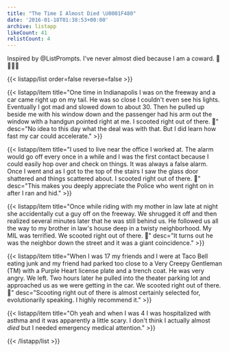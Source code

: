 ```yaml
---
title: "The Time I Almost Died \U0001F480"
date: '2016-01-18T01:38:53+00:00'
archive: listapp
likeCount: 41
relistCount: 4
---
```


Inspired by @ListPrompts. I've never almost died because I am a coward. 🏃🏃🏃🏃

<!--more-->

{{< listapp/list order=false reverse=false >}}

   {{< listapp/item title="One time in Indianapolis I was on the freeway and a car came right up on my tail. He was so close I couldn't even see his lights. Eventually I got mad and slowed down to about 30. Then he pulled up beside me with his window down and the passenger had his arm out the window with a handgun pointed right at me. I scooted right out of there. 🏃"
      desc="No idea to this day what the deal was with that. But I did learn how fast my car could accelerate." >}}

   {{< listapp/item title="I used to live near the office I worked at. The alarm would go off every once in a while and I was the first contact because I could easily hop over and check on things. It was always a false alarm. Once I went and as I got to the top of the stairs I saw the glass door shattered and things scattered about. I scooted right out of there. 🏃"
      desc="This makes you deeply appreciate the Police who went right on in after I ran and hid." >}}

   {{< listapp/item title="Once while riding with my mother in law late at night she accidentally cut a guy off on the freeway. We shrugged it off and then realized several minutes later that he was still behind us. He followed us all the way to my brother in law's house deep in a twisty neighborhood. My MIL was terrified. We scooted right out of there. 🏃"
      desc="It turns out he was the neighbor down the street and it was a giant coincidence." >}}

   {{< listapp/item title="When I was 17 my friends and I were at Taco Bell eating junk and my friend had parked too close to a Very Creepy Gentleman (TM) with a Purple Heart license plate and a trench coat. He was very angry. We left. Two hours later he pulled into the theater parking lot and approached us as we were getting in the car. We scooted right out of there. 🏃"
      desc="Scooting right out of there is almost certainly selected for, evolutionarily speaking. I highly recommend it." >}}

   {{< listapp/item title="Oh yeah and when I was 4 I was hospitalized with asthma and it was apparently a little scary. I don't think I actually almost *died* but I needed emergency medical attention." >}}

{{< /listapp/list >}}
